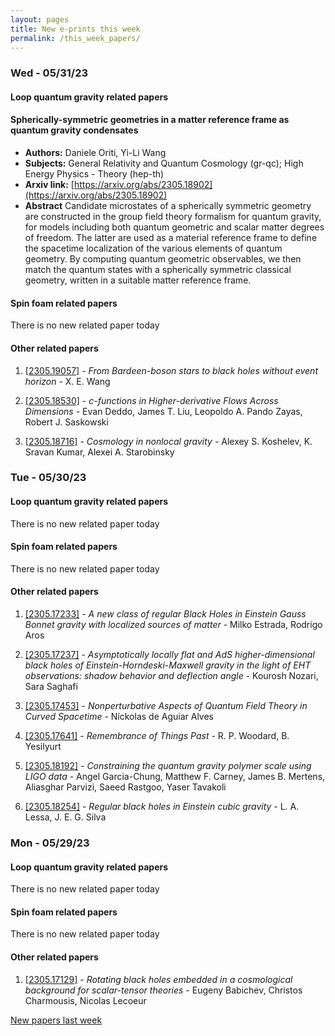 ```yaml
---
layout: pages
title: New e-prints this week
permalink: /this_week_papers/
---
```




### Wed - 05/31/23

#### Loop quantum gravity related papers

#### **Spherically-symmetric geometries in a matter reference frame as quantum  gravity condensates**
 - **Authors:** Daniele Oriti, Yi-Li Wang
 - **Subjects:** General Relativity and Quantum Cosmology (gr-qc); High Energy Physics - Theory (hep-th)
 - **Arxiv link:** [https://arxiv.org/abs/2305.18902](https://arxiv.org/abs/2305.18902)
 - **Abstract**
 Candidate microstates of a spherically symmetric geometry are constructed in the group field theory formalism for quantum gravity, for models including both quantum geometric and scalar matter degrees of freedom. The latter are used as a material reference frame to define the spacetime localization of the various elements of quantum geometry. By computing quantum geometric observables, we then match the quantum states with a spherically symmetric classical geometry, written in a suitable matter reference frame. 

#### Spin foam related papers

There is no new related paper today 



#### Other related papers

1. [[2305.19057]](https://arxiv.org/abs/2305.19057) - *From Bardeen-boson stars to black holes without event horizon* - X. E. Wang

1. [[2305.18530]](https://arxiv.org/abs/2305.18530) - *$c$-functions in Higher-derivative Flows Across Dimensions* - Evan Deddo, James T. Liu, Leopoldo A. Pando Zayas, Robert J. Saskowski

1. [[2305.18716]](https://arxiv.org/abs/2305.18716) - *Cosmology in nonlocal gravity* - Alexey S. Koshelev, K. Sravan Kumar, Alexei A. Starobinsky



### Tue - 05/30/23

#### Loop quantum gravity related papers

There is no new related paper today 

#### Spin foam related papers

There is no new related paper today 



#### Other related papers

1. [[2305.17233]](https://arxiv.org/abs/2305.17233) - *A new class of regular Black Holes in Einstein Gauss Bonnet gravity with  localized sources of matter* - Milko Estrada, Rodrigo Aros

1. [[2305.17237]](https://arxiv.org/abs/2305.17237) - *Asymptotically locally flat and AdS higher-dimensional black holes of  Einstein-Horndeski-Maxwell gravity in the light of EHT observations: shadow  behavior and deflection angle* - Kourosh Nozari, Sara Saghafi

1. [[2305.17453]](https://arxiv.org/abs/2305.17453) - *Nonperturbative Aspects of Quantum Field Theory in Curved Spacetime* - Níckolas de Aguiar Alves

1. [[2305.17641]](https://arxiv.org/abs/2305.17641) - *Remembrance of Things Past* - R. P. Woodard, B. Yesilyurt

1. [[2305.18192]](https://arxiv.org/abs/2305.18192) - *Constraining the quantum gravity polymer scale using LIGO data* - Angel Garcia-Chung, Matthew F. Carney, James B. Mertens, Aliasghar Parvizi, Saeed Rastgoo, Yaser Tavakoli

1. [[2305.18254]](https://arxiv.org/abs/2305.18254) - *Regular black holes in Einstein cubic gravity* - L. A. Lessa, J. E. G. Silva



### Mon - 05/29/23

#### Loop quantum gravity related papers

There is no new related paper today 

#### Spin foam related papers

There is no new related paper today 



#### Other related papers

1. [[2305.17129]](https://arxiv.org/abs/2305.17129) - *Rotating black holes embedded in a cosmological background for  scalar-tensor theories* - Eugeny Babichev, Christos Charmousis, Nicolas Lecoeur






[New papers last week]({{site.url}}/archived/weekly/pre-prints/2023/05/29/archived_weekly_papers.html)